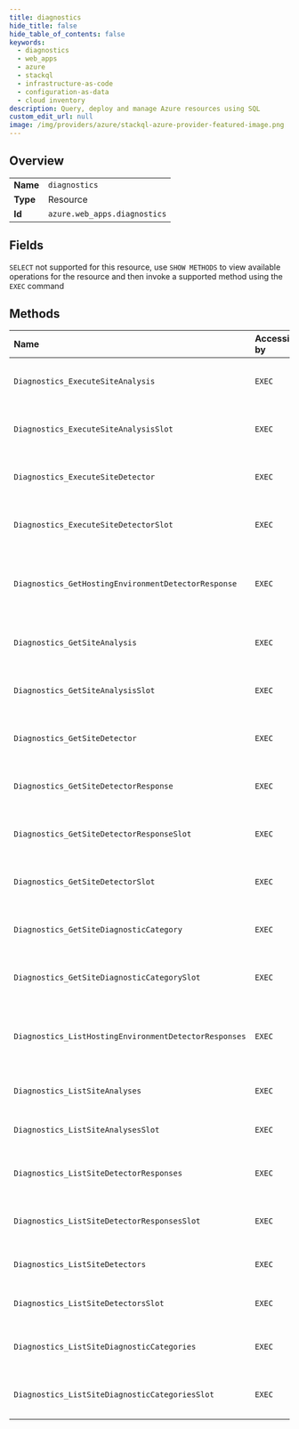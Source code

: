 ```yaml
---
title: diagnostics
hide_title: false
hide_table_of_contents: false
keywords:
  - diagnostics
  - web_apps
  - azure    
  - stackql
  - infrastructure-as-code
  - configuration-as-data
  - cloud inventory
description: Query, deploy and manage Azure resources using SQL
custom_edit_url: null
image: /img/providers/azure/stackql-azure-provider-featured-image.png
---
```

  
    

## Overview
<table><tbody>
<tr><td><b>Name</b></td><td><code>diagnostics</code></td></tr>
<tr><td><b>Type</b></td><td>Resource</td></tr>
<tr><td><b>Id</b></td><td><code>azure.web_apps.diagnostics</code></td></tr>
</tbody></table>

## Fields
`SELECT` not supported for this resource, use `SHOW METHODS` to view available operations for the resource and then invoke a supported method using the `EXEC` command  
## Methods
| Name | Accessible by | Required Params | Description |
|:-----|:--------------|:----------------|:------------|
| `Diagnostics_ExecuteSiteAnalysis` | `EXEC` | `analysisName, diagnosticCategory, resourceGroupName, siteName, subscriptionId` | Description for Execute Analysis |
| `Diagnostics_ExecuteSiteAnalysisSlot` | `EXEC` | `analysisName, diagnosticCategory, resourceGroupName, siteName, slot, subscriptionId` | Description for Execute Analysis |
| `Diagnostics_ExecuteSiteDetector` | `EXEC` | `detectorName, diagnosticCategory, resourceGroupName, siteName, subscriptionId` | Description for Execute Detector |
| `Diagnostics_ExecuteSiteDetectorSlot` | `EXEC` | `detectorName, diagnosticCategory, resourceGroupName, siteName, slot, subscriptionId` | Description for Execute Detector |
| `Diagnostics_GetHostingEnvironmentDetectorResponse` | `EXEC` | `detectorName, name, resourceGroupName, subscriptionId` | Description for Get Hosting Environment Detector Response |
| `Diagnostics_GetSiteAnalysis` | `EXEC` | `analysisName, diagnosticCategory, resourceGroupName, siteName, subscriptionId` | Description for Get Site Analysis |
| `Diagnostics_GetSiteAnalysisSlot` | `EXEC` | `analysisName, diagnosticCategory, resourceGroupName, siteName, slot, subscriptionId` | Description for Get Site Analysis |
| `Diagnostics_GetSiteDetector` | `EXEC` | `detectorName, diagnosticCategory, resourceGroupName, siteName, subscriptionId` | Description for Get Detector |
| `Diagnostics_GetSiteDetectorResponse` | `EXEC` | `detectorName, resourceGroupName, siteName, subscriptionId` | Description for Get site detector response |
| `Diagnostics_GetSiteDetectorResponseSlot` | `EXEC` | `detectorName, resourceGroupName, siteName, slot, subscriptionId` | Description for Get site detector response |
| `Diagnostics_GetSiteDetectorSlot` | `EXEC` | `detectorName, diagnosticCategory, resourceGroupName, siteName, slot, subscriptionId` | Description for Get Detector |
| `Diagnostics_GetSiteDiagnosticCategory` | `EXEC` | `diagnosticCategory, resourceGroupName, siteName, subscriptionId` | Description for Get Diagnostics Category |
| `Diagnostics_GetSiteDiagnosticCategorySlot` | `EXEC` | `diagnosticCategory, resourceGroupName, siteName, slot, subscriptionId` | Description for Get Diagnostics Category |
| `Diagnostics_ListHostingEnvironmentDetectorResponses` | `EXEC` | `name, resourceGroupName, subscriptionId` | Description for List Hosting Environment Detector Responses |
| `Diagnostics_ListSiteAnalyses` | `EXEC` | `diagnosticCategory, resourceGroupName, siteName, subscriptionId` | Description for Get Site Analyses |
| `Diagnostics_ListSiteAnalysesSlot` | `EXEC` | `diagnosticCategory, resourceGroupName, siteName, slot, subscriptionId` | Description for Get Site Analyses |
| `Diagnostics_ListSiteDetectorResponses` | `EXEC` | `resourceGroupName, siteName, subscriptionId` | Description for List Site Detector Responses |
| `Diagnostics_ListSiteDetectorResponsesSlot` | `EXEC` | `resourceGroupName, siteName, slot, subscriptionId` | Description for List Site Detector Responses |
| `Diagnostics_ListSiteDetectors` | `EXEC` | `diagnosticCategory, resourceGroupName, siteName, subscriptionId` | Description for Get Detectors |
| `Diagnostics_ListSiteDetectorsSlot` | `EXEC` | `diagnosticCategory, resourceGroupName, siteName, slot, subscriptionId` | Description for Get Detectors |
| `Diagnostics_ListSiteDiagnosticCategories` | `EXEC` | `resourceGroupName, siteName, subscriptionId` | Description for Get Diagnostics Categories |
| `Diagnostics_ListSiteDiagnosticCategoriesSlot` | `EXEC` | `resourceGroupName, siteName, slot, subscriptionId` | Description for Get Diagnostics Categories |
